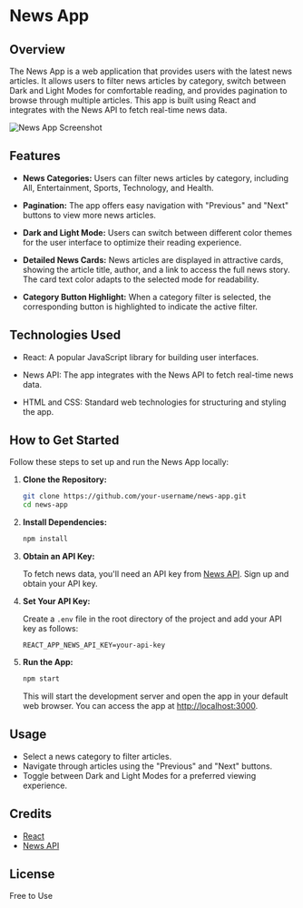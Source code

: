 # News App

## Overview

The News App is a web application that provides users with the latest news articles. It allows users to filter news articles by category, switch between Dark and Light Modes for comfortable reading, and provides pagination to browse through multiple articles. This app is built using React and integrates with the News API to fetch real-time news data.

![News App Screenshot](app-screenshot.png)

## Features

- **News Categories:** Users can filter news articles by category, including All, Entertainment, Sports, Technology, and Health.

- **Pagination:** The app offers easy navigation with "Previous" and "Next" buttons to view more news articles.

- **Dark and Light Mode:** Users can switch between different color themes for the user interface to optimize their reading experience.

- **Detailed News Cards:** News articles are displayed in attractive cards, showing the article title, author, and a link to access the full news story. The card text color adapts to the selected mode for readability.

- **Category Button Highlight:** When a category filter is selected, the corresponding button is highlighted to indicate the active filter.

## Technologies Used

- React: A popular JavaScript library for building user interfaces.

- News API: The app integrates with the News API to fetch real-time news data.

- HTML and CSS: Standard web technologies for structuring and styling the app.

## How to Get Started

Follow these steps to set up and run the News App locally:

1. **Clone the Repository:**

    ```bash
    git clone https://github.com/your-username/news-app.git
    cd news-app
    ```

2. **Install Dependencies:**

    ```bash
    npm install
    ```

3. **Obtain an API Key:**

    To fetch news data, you'll need an API key from [News API](https://newsapi.org/). Sign up and obtain your API key.

4. **Set Your API Key:**

    Create a `.env` file in the root directory of the project and add your API key as follows:

    ```env
    REACT_APP_NEWS_API_KEY=your-api-key
    ```

5. **Run the App:**

    ```bash
    npm start
    ```

    This will start the development server and open the app in your default web browser. You can access the app at [http://localhost:3000](http://localhost:5173).

## Usage

- Select a news category to filter articles.
- Navigate through articles using the "Previous" and "Next" buttons.
- Toggle between Dark and Light Modes for a preferred viewing experience.

## Credits

- [React](https://reactjs.org/)
- [News API](https://newsapi.org/)

## License

Free to Use
